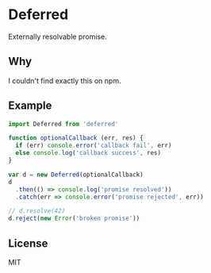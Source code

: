 # Deferred
Externally resolvable promise.

## Why
I couldn't find exactly this on npm.

## Example
``` javascript
import Deferred from 'deferred'

function optionalCallback (err, res) {
  if (err) console.error('callback fail', err)
  else console.log('callback success', res)
}

var d = new Deferred(optionalCallback)
d
  .then(() => console.log('promise resolved'))
  .catch(err => console.error('promise rejected', err))

// d.resolve(42)
d.reject(new Error('broken promise'))
```

## License
MIT
